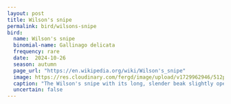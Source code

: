 ```yaml
---
layout: post
title: Wilson's snipe
permalink: bird/wilsons-snipe
bird: 
  name: Wilson's snipe
  binomial-name: Gallinago delicata
  frequency: rare
  date:  2024-10-26
  season: autumn
  page_url: "https://en.wikipedia.org/wiki/Wilson's_snipe"
  image: https://res.cloudinary.com/fergd/image/upload/v1729962946/512px-Common_snipe_fencepost.jpg
  caption: "The Wilson's snipe with its long, slender beak slightly open, perches on a wooden stump on the edge of the water."
  uncertain: false 
---
```




